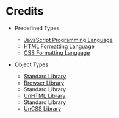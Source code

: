 # Credits

- Predefined Types
	- [JavaScript Programming Language](https://developer.mozilla.org/en-US/docs/Web/JavaScript/)
	- [HTML Formatting Language](https://developer.mozilla.org/en-US/docs/Web/HTML/)
	- [CSS Formatting Language](https://developer.mozilla.org/en-US/docs/Web/CSS/)

- Object Types
	- [Standard Library](https://developer.mozilla.org/en-US/docs/Web/JavaScript/Reference/Global_Objects/)
	- [Browser Library](https://developer.mozilla.org/en-US/docs/Web/API/)
	- Standard Library
	- [UnHTML Library](https://github.com/unformated/UnHTML/)
	- Standard Library
	- [UnCSS Library](https://github.com/unformated/UnCSS/)
